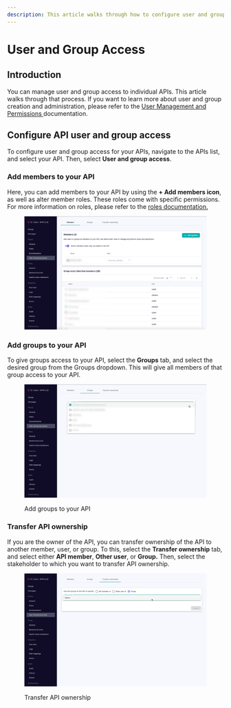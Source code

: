 ```yaml
---
description: This article walks through how to configure user and group access to your APIs
---
```


# User and Group Access

## Introduction

You can manage user and group access to individual APIs. This article walks through that process. If you want to learn more about user and group creation and administration, please refer to the [User Management and Permissions ](../../administration/user-management-and-permissions.md)documentation.

## Configure API user and group access

To configure user and group access for your APIs, navigate to the APIs list, and select your API. Then, select **User and group access**.

### Add members to your API

Here, you can add members to your API by using the **+ Add members icon**, as well as alter member roles. These roles come with specific permissions. For more information on roles, please refer to the [roles documentation.](../../administration/user-management-and-permissions.md#roles)

<figure><img src="../../../.gitbook/assets/image (41).png" alt=""><figcaption></figcaption></figure>

### Add groups to your API

To give groups access to your API, select the **Groups** tab, and select the desired group from the Groups dropdown. This will give all members of that group access to your API.

<figure><img src="../../../.gitbook/assets/Add groups.png" alt=""><figcaption><p>Add groups to your API</p></figcaption></figure>

### Transfer API ownership

If you are the owner of the API, you can transfer ownership of the API to another member, user, or group. To this, select the **Transfer ownership** tab, and select either **API member**, **Other user**, or **Group.** Then, select the stakeholder to which you want to transfer API ownership.

<figure><img src="../../../../4.0/.gitbook/assets/Transfer ownership.png" alt=""><figcaption><p>Transfer API ownership</p></figcaption></figure>
